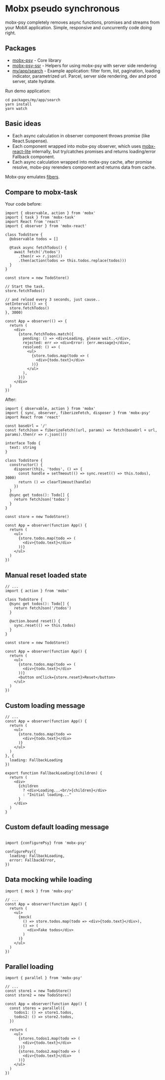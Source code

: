 # Mobx pseudo synchronous

mobx-psy completely removes async functions, promises and streams from your MobX application. Simple, responsive and cuncurrently code doing right.

## Packages

- [mobx-psy](./packages/mobx-psy/core) - Core library
- [mobx-psy-ssr](./packages/mobx-psy/ssr) - Helpers for using mobx-psy with server side rendering
- [my/app/search](./packages/my/app/search) - Example application: filter form, list, pagination, loading indicator, parametrized url. Parcel, server side rendering, dev and prod server, state hydrate.

Run demo application:

```
cd packages/my/app/search
yarn install
yarn watch
```

## Basic ideas

* Each async calculation in observer component throws promise (like React.Suspense).
* Each component wrapped into mobx-psy observer, which uses [mobx-react-lite](https://github.com/mobxjs/mobx-react-lite) internally, but try/catches promises and returns loading/error Fallback component.
* Each async calculation wrapped into mobx-psy cache, after promise resolve, mobx-psy rerenders component and returns data from cache.

Mobx-psy emulates [fibers](https://gist.github.com/nin-jin/5408ef8f16f43f1b4fe9cbcea577aac6).

## Compare to mobx-task

Your code before:

```tsx
import { observable, action } from 'mobx'
import { task } from 'mobx-task'
import React from 'react'
import { observer } from 'mobx-react'

class TodoStore {
  @observable todos = []

  @task async fetchTodos() {
    await fetch('/todos')
      .then(r => r.json())
      .then(action(todos => this.todos.replace(todos)))
  }
}

const store = new TodoStore()

// Start the task.
store.fetchTodos()

// and reload every 3 seconds, just cause..
setInterval(() => {
  store.fetchTodos()
}, 3000)

const App = observer(() => {
  return (
    <div>
      {store.fetchTodos.match({
        pending: () => <div>Loading, please wait..</div>,
        rejected: err => <div>Error: {err.message}</div>,
        resolved: () => (
          <ul>
            {store.todos.map(todo => (
              <div>{todo.text}</div>
            ))}
          </ul>
        ),
      })}
    </div>
  )
})
```

After:

```tsx
import { observable, action } from 'mobx'
import { sync, observer, fiberizeFetch, disposer } from 'mobx-psy'
import React from 'react'

const baseUrl = '/'
const fetchJson = fiberizeFetch((url, params) => fetch(baseUrl + url, params).then(r => r.json()))

interface Todo {
  text: string
}

class TodoStore {
  constructor() {
    disposer(this, 'todos', () => {
      const handle = setTmeout(() => sync.reset(() => this.todos), 3000)
      return () => clearTimeout(handle)
    })
  }
  @sync get todos(): Todo[] {
    return fetchJson('todos')
  }
}

const store = new TodoStore()

const App = observer(function App() {
  return (
    <ul>
      {store.todos.map(todo => (
        <div>{todo.text}</div>
      ))}
    </ul>
  )
})
```

## Manual reset loaded state

```tsx
// ...
import { action } from 'mobx'

class TodoStore {
  @sync get todos(): Todo[] {
    return fetchJson('/todos')
  }

  @action.bound reset() {
    sync.reset(() => this.todos)
  }
}

const store = new TodoStore()

const App = observer(function App() {
  return (
    <ul>
      {store.todos.map(todo => (
        <div>{todo.text}</div>
      ))}
      <button onClick={store.reset}>Reset</button>
    </ul>
  )
})
```

## Custom loading message

```tsx
// ...
const App = observer(function App() {
  return (
    <ul>
      {store.todos.map(todo =>
        <div>{todo.text}</div>
      )}
    </ul>
  )
}, {
  loading: FallbackLoading
})

export function FallbackLoading({children) {
  return (
    <div>
      {children
        ? <div>Loading...<br/>{children}</div>
        : "Initial loading..."
      }
    </div>
  )
}
```

## Custom default loading message

```tsx

import {configurePsy} from 'mobx-psy'

configurePsy({
  loading: FallbackLoading,
  error: FallbackError,
})

```

## Data mocking while loading

```tsx
import { mock } from 'mobx-psy'

// ...
const App = observer(function App() {
  return (
    <ul>
      {mock(
        () => store.todos.map(todo => <div>{todo.text}</div>),
        () => (
          <div>Fake todos</div>
        )
      )}
    </ul>
  )
})
```

## Parallel loading

```tsx
import { parallel } from 'mobx-psy'

// ...
const store1 = new TodoStore()
const store2 = new TodoStore()

const App = observer(function App() {
  const stores = parallel({
    todos1: () => store1.todos,
    todos2: () => store2.todos,
  })

  return (
    <ul>
      {stores.todos1.map(todo => (
        <div>{todo.text}</div>
      ))}
      {stores.todos2.map(todo => (
        <div>{todo.text}</div>
      ))}
    </ul>
  )
})
```
